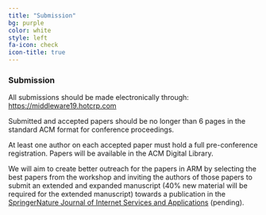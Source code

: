 ```yaml
---
title: "Submission"
bg: purple
color: white
style: left
fa-icon: check
icon-title: true
---
```


### Submission


All submissions should be made electronically through: <a href="https://middleware19.hotcrp.com"> https://middleware19.hotcrp.com </a>

Submitted and accepted papers should be no longer than 6 pages in the standard ACM format for conference proceedings.

At least one author on each accepted paper must hold a full pre-conference registration. Papers will be available in the ACM Digital Library.

We will aim to create better outreach for the papers in ARM by selecting the best papers from the workshop and inviting the authors of those papers to submit an extended and expanded manuscript (40% new material will be required for the extended manuscript) towards a publication in the <a href="https://jisajournal.springeropen.com/"> SpringerNature Journal of Internet Services and Applications</a> (pending).
